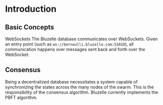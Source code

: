 # Introduction

## Basic Concepts 

WebSockets The Bluzelle database communicates over WebSockets. Given an entry point \(such as `ws://bernoulli.bluzelle.com:51010`\), all communication happens over messages sent back and forth over the WebSocket.

## Consensus 

Being a decentralized database necessitates a system capable of synchronizing the states across the many nodes of the swarm. This is the responsibility of the consensus algorithm. Bluzelle currently implements the PBFT algorithm. 

